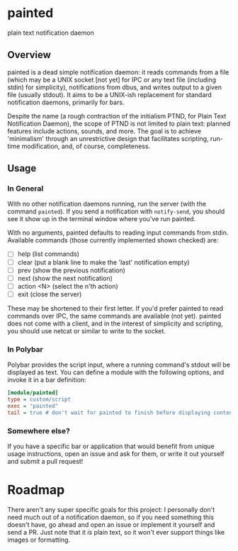 # painted
plain text notification daemon

## Overview
painted is a dead simple notification daemon: it reads commands from a file
(which may be a UNIX socket [not yet] for IPC or any text file (including stdin)
for simplicity), notifications from dbus, and writes output to a given file
(usually stdout). It aims to be a UNIX-ish replacement for standard notification
daemons, primarily for bars.

Despite the name (a rough contraction of the initialism PTND, for Plain Text
Notification Daemon), the scope of PTND is not limited to plain text: planned
features include actions, sounds, and more. The goal is to achieve 'minimalism'
through an unrestrictive design that facilitates scripting, run-time
modification, and, of course, completeness.

## Usage

### In General
With no other notification daemons running, run the server (with the command
`painted`). If you send a notification with `notify-send`, you should see it
show up in the terminal window where you've run painted.

With no arguments, painted defaults to reading input commands from stdin.
Available commands (those currently implemented shown checked) are:

-   [ ] help (list commands)
-   [ ] clear (put a blank line to make the \'last\' notification empty)
-   [ ] prev (show the previous notification)
-   [ ] next (show the next notification)
-   [ ] action \<N> (select the n\'th action)
-   [ ] exit (close the server)

These may be shortened to their first letter. If you'd prefer painted to read
commands over IPC, the same commands are available (not yet). painted does not
come with a client, and in the interest of simplicity and scripting, you should
use netcat or similar to write to the socket.

### In Polybar
Polybar provides the script input, where a running command's stdout will be
displayed as text. You can define a module with the following options, and
invoke it in a bar definition:

```ini
[module/painted]
type = custom/script
exec = "painted"
tail = true # don't wait for painted to finish before displaying content.
```

### Somewhere else?

If you have a specific bar or application that would benefit from unique
usage instructions, open an issue and ask for them, or write it out
yourself and submit a pull request!

# Roadmap

There aren\'t any super specific goals for this project: I personally
don\'t need much out of a notification daemon, so if you need something
this doesn\'t have, go ahead and open an issue or implement it yourself
and send a PR. Just note that it *is* plain text, so it won\'t ever
support things like images or formatting.
